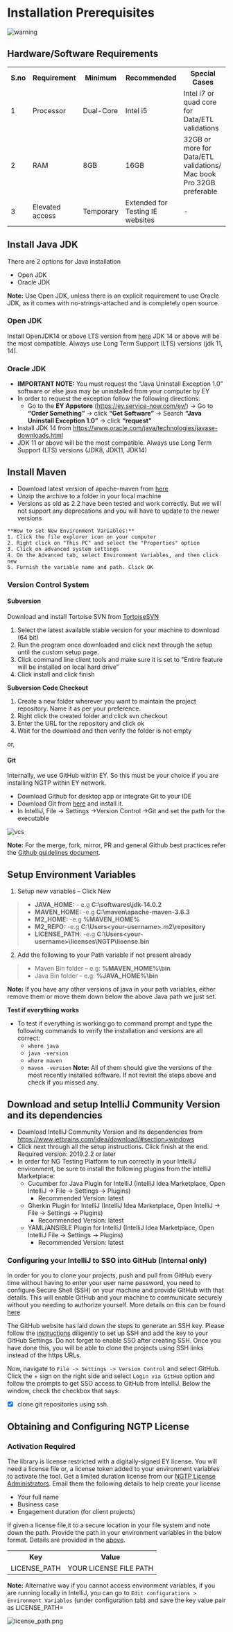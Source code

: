 # Installation Prerequisites

![warning](images/resources/Github/warning.JPG)

## Hardware/Software Requirements

<table>
<tr>
    <th>S.no</th>
    <th>Requirement</th>
    <th>Minimum</th>
    <th>Recommended</th>
    <th>Special Cases</th>
</tr>
<tr>
    <td>1</td>
    <td>Processor</td>
    <td>Dual-Core</td>
    <td>Intel i5</td>
    <td>Intel i7 or quad core for Data/ETL validations</td>
</tr>
<tr>
    <td>2</td>
    <td>RAM</td>
    <td>8GB</td>
    <td>16GB</td>
    <td>32GB or more for Data/ETL validations/ Mac book Pro 32GB preferable</td>
</tr>
<tr>
    <td>3</td>
    <td>Elevated access</td>
    <td>Temporary</td>
    <td>Extended for Testing IE websites</td>
    <td>-</td>
</tr>
</table>

## Install Java JDK
There are 2 options for Java installation
* Open JDK
* Oracle JDK

**Note:** Use Open JDK, unless there is an explicit requirement to use Oracle JDK, as it comes with no-strings-attached and is completely open source. 

### Open JDK
Install OpenJDK14 or above LTS version from [here](https://jdk.java.net/)
JDK 14 or above will be the most compatible. Always use Long Term Support (LTS) versions (jdk 11, 14).

### Oracle JDK
*  **IMPORTANT NOTE:** You must request the “Java Uninstall Exception 1.0” software or else
java may be uninstalled from your computer by EY
* In order to request the exception follow the following directions: 
  * Go to the **EY Appstore** (https://ey.service-now.com/ey/) → Go to **“Order Something”** → click **“Get Software”** → Search **“Java Uninstall Exception 1.0”** → click **“request”**
* Install JDK 14 from https://www.oracle.com/java/technologies/javase-downloads.html
* JDK 11 or above will be the most compatible. Always use Long Term Support (LTS) versions (JDK8, JDK11, JDK14)

## Install Maven
* Download latest version of apache-maven from [here](https://maven.apache.org/download.cgi)
* Unzip the archive to a folder in your local machine
* Versions as old as 2.2 have been tested and work correctly. But we will not support any deprecations and you will have to update to the newer versions

```
**How to set New Environment Variables:**
1. Click the file explorer icon on your computer
2. Right click on "This PC" and select the "Properties" option
3. Click on advanced system settings
4. On the Advanced tab, select Environment Variables, and then click new
5. Furnish the variable name and path. Click OK
```

### Version Control System

#### Subversion

Download and install Tortoise SVN from [TortoiseSVN](https://tortoisesvn.net/downloads.html)

1. Select the latest available stable version for your machine to download (64 bit)
2. Run the program once downloaded and click next through the setup until the custom setup page.
3. Click command line client tools and make sure it is set to "Entire feature will be installed on local hard drive"
4. Click install and click finish

**Subversion Code Checkout**

1. Create a new folder wherever you want to maintain the project repository. Name it as per your preference.
2. Right click the created folder and click svn checkout
3. Enter the URL for the repository and click ok
4. Wait for the download and then verify the folder is not empty

or,

#### Git
Internally, we use GitHub within EY. So this must be your choice if you are installing NGTP within EY network.
- Download Github for desktop app or integrate Git to your IDE
- Download Git from [here](https://git-scm.com/downloads) and install it.
- In IntelliJ, File -> Settings ->Version Control ->Git and set the path for the executable

![vcs](images/doc/vcs.jpg)

**Note:** For the merge, fork, mirror, PR and general Github best practices refer the [Github guidelines document](GitHub-Guidelines).

## Setup Environment Variables

1. Setup new variables – Click New
>   * **JAVA_HOME:** <path to your JDK folder containing bin> - e.g **C:\softwares\jdk-14.0.2**
>   * **MAVEN_HOME:** <Path to your Maven folder>-e.g **C:\maven\apache-maven-3.6.3**
>   * **M2_HOME:** <Path to your Maven folder>-e.g **%MAVEN_HOME%**
>   * **M2_REPO:** <Path to your Maven repository>-e.g **C:\Users\<your-username>\.m2\repository**
>   * **LICENSE_PATH:** <Path to your NGTP license.bin file. You need to paste the file in this location and point this environment variable to it>-e.g **C:\Users\<your-username>\licenses\NGTP\license.bin**

2. Add the following to your Path variable if not present already
>   * Maven Bin folder – e.g: **%MAVEN_HOME%\bin**
>   * Java Bin folder – e.g: **%JAVA_HOME%\bin**

**Note:** If you have any other versions of java in your path variables, either remove them or move them down below the above Java path we just set.

**Test if everything works**
* To test if everything is working go to command prompt and type the following
commands to verify the installation and versions are all correct:
  * `where java`
  * `java -version`
  * `where maven`
  * `maven -version`
**Note:** All of them should give the versions of the most recently installed software. If not revisit the steps above and check if you missed any.

## Download and setup IntelliJ Community Version and its dependencies
* Download IntelliJ Community Version and its dependencies from https://www.jetbrains.com/idea/download/#section=windows
* Click next through all the setup instructions. Click finish at the end. Required version:
2019.2.2 or later
* In order for NG Testing Platform to run correctly in your IntelliJ environment, be sure to
install the following plugins from the IntelliJ Marketplace:
  * Cucumber for Java Plugin for IntelliJ (IntelliJ Idea Marketplace, Open IntelliJ → File → Settings → Plugins)
    * Recommended Version: latest
  * Gherkin Plugin for IntelliJ (IntelliJ Idea Marketplace, Open IntelliJ → File → Settings → Plugins)
    * Recommended Version: latest
  * YAML/ANSIBLE Plugin for IntelliJ (IntelliJ Idea Marketplace, Open IntelliJ  File → Settings → Plugins)
    * Recommended Version: latest

### Configuring your IntelliJ to SSO into GitHub (Internal only)
In order for you to clone your projects, push and pull from GitHub every time without having to enter your user name password, you need to configure Secure Shell (SSH) on your machine and provide GitHub with that details. This will enable GitHub and your machine to communicate securely without you needing to authorize yourself. More details on this can be found [here](https://www.ssh.com/ssh/)

The GitHub website has laid down the steps to generate an SSH key. Please follow the [instructions](https://docs.github.com/en/github/authenticating-to-github/generating-a-new-ssh-key-and-adding-it-to-the-ssh-agent) diligently to set up SSH and add the key to your GitHub Settings. Do not forget to enable SSO after creating SSH. Once you have done this, you will be able to clone the projects using SSH links instead of the https URLs.

Now, navigate to `File -> Settings -> Version Control` and select GitHub. Click the + sign on the right side and select `Login via GitHub` option and follow the prompts to get SSO access to GitHub from IntelliJ. Below the window, check the checkbox that says:

- [x] clone git repositories using ssh.


## Obtaining and Configuring NGTP License
### Activation Required
The library is license restricted with a digitally-signed EY license. You will need a license file or, a license token added to your environment variables to activate the tool. Get a limited duration license from our <a href="mailto:8940fd65.EYGS.onmicrosoft.com@amer.teams.ms?subject=NGTP%20License%20Request&body=Please%20provide%20a%20limited%20NGTP%20license.%20Below%20are%20the%20details:%0D%0A1.Name:%0D%0A2.Business%20case:%0D%0A3.Engagement%20Duration:">NGTP License Administrators</a>. Email them the following details to help create your license
* Your full name
* Business case
* Engagement duration (for client projects)

If given a license file,it to a secure location in your file system and note down the path. Provide the path in your environment variables in the below format. Details are provided in the [above](#setup-environment-variables).

<table>
<tr>
    <th>Key</th>
    <th>Value</th>
</tr>
<tr>
    <td>LICENSE_PATH</td>
    <td>YOUR LICENSE FILE PATH</td>
</tr>
</table>

**Note:** Alternative way if you cannot access environment variables, if you are running locally in IntelliJ, you can go to `Edit configurations > Environment Variables` (under configuration tab) and save the key value pair as LICENSE_PATH=<token value>

![license_path.png](images/doc/license_path.png)


